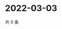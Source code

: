 # 2022-03-03

共 0 条

<!-- BEGIN WEIBO -->
<!-- 最后更新时间 Thu Mar 03 2022 12:01:24 GMT+0800 (China Standard Time) -->

<!-- END WEIBO -->
